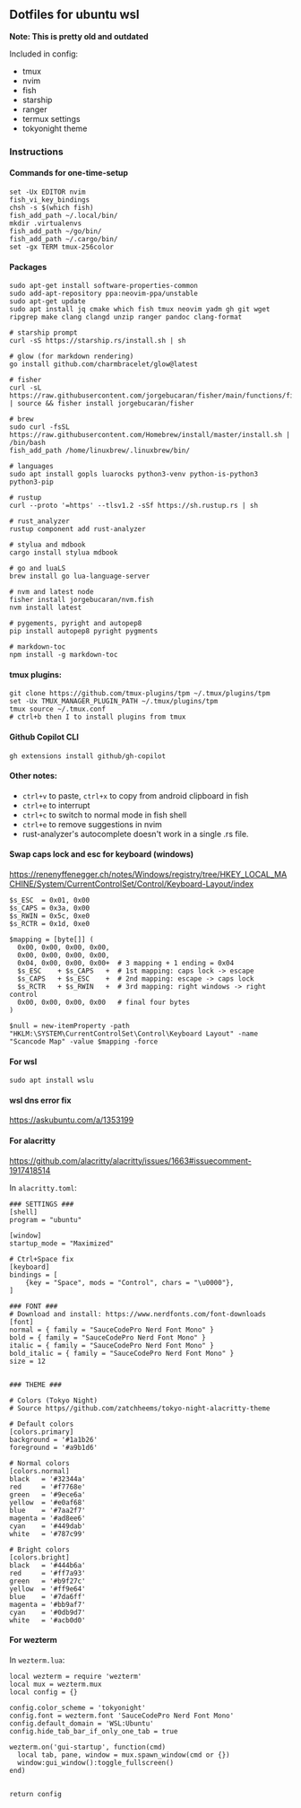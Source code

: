 ## Dotfiles for ubuntu wsl

**Note: This is pretty old and outdated**

Included in config:
 - tmux
 - nvim
 - fish
 - starship
 - ranger
 - termux settings
 - tokyonight theme

### Instructions

#### Commands for one-time-setup
```
set -Ux EDITOR nvim
fish_vi_key_bindings
chsh -s $(which fish)
fish_add_path ~/.local/bin/
mkdir .virtualenvs
fish_add_path ~/go/bin/
fish_add_path ~/.cargo/bin/
set -gx TERM tmux-256color
```

#### Packages
```
sudo apt-get install software-properties-common
sudo add-apt-repository ppa:neovim-ppa/unstable
sudo apt-get update
sudo apt install jq cmake which fish tmux neovim yadm gh git wget ripgrep make clang clangd unzip ranger pandoc clang-format

# starship prompt
curl -sS https://starship.rs/install.sh | sh

# glow (for markdown rendering)
go install github.com/charmbracelet/glow@latest

# fisher
curl -sL https://raw.githubusercontent.com/jorgebucaran/fisher/main/functions/fisher.fish | source && fisher install jorgebucaran/fisher

# brew
sudo curl -fsSL https://raw.githubusercontent.com/Homebrew/install/master/install.sh | /bin/bash
fish_add_path /home/linuxbrew/.linuxbrew/bin/

# languages
sudo apt install gopls luarocks python3-venv python-is-python3 python3-pip

# rustup
curl --proto '=https' --tlsv1.2 -sSf https://sh.rustup.rs | sh

# rust_analyzer
rustup component add rust-analyzer

# stylua and mdbook
cargo install stylua mdbook

# go and luaLS
brew install go lua-language-server

# nvm and latest node
fisher install jorgebucaran/nvm.fish
nvm install latest

# pygements, pyright and autopep8
pip install autopep8 pyright pygments

# markdown-toc
npm install -g markdown-toc
```

#### tmux plugins:
```
git clone https://github.com/tmux-plugins/tpm ~/.tmux/plugins/tpm
set -Ux TMUX_MANAGER_PLUGIN_PATH ~/.tmux/plugins/tpm
tmux source ~/.tmux.conf
# ctrl+b then I to install plugins from tmux
```

#### Github Copilot CLI
```
gh extensions install github/gh-copilot
```

#### Other notes:

 - `ctrl+v` to paste, `ctrl+x` to copy from android clipboard in fish
 - `ctrl+e` to interrupt
 - `ctrl+c` to switch to normal mode in fish shell
 - `ctrl+e` to remove suggestions in nvim
 - rust-analyzer's autocomplete doesn't work in a single .rs file.

#### Swap caps lock and esc for keyboard (windows)

https://renenyffenegger.ch/notes/Windows/registry/tree/HKEY_LOCAL_MACHINE/System/CurrentControlSet/Control/Keyboard-Layout/index

```
$s_ESC  = 0x01, 0x00
$s_CAPS = 0x3a, 0x00
$s_RWIN = 0x5c, 0xe0
$s_RCTR = 0x1d, 0xe0

$mapping = [byte[]] (
  0x00, 0x00, 0x00, 0x00,
  0x00, 0x00, 0x00, 0x00,
  0x04, 0x00, 0x00, 0x00+  # 3 mapping + 1 ending = 0x04
  $s_ESC    + $s_CAPS   +  # 1st mapping: caps lock -> escape
  $s_CAPS   + $s_ESC    +  # 2nd mapping: escape -> caps lock
  $s_RCTR   + $s_RWIN   +  # 3rd mapping: right windows -> right control
  0x00, 0x00, 0x00, 0x00   # final four bytes
)

$null = new-itemProperty -path "HKLM:\SYSTEM\CurrentControlSet\Control\Keyboard Layout" -name "Scancode Map" -value $mapping -force
```

#### For wsl
```
sudo apt install wslu
```

#### wsl dns error fix

https://askubuntu.com/a/1353199

#### For alacritty

https://github.com/alacritty/alacritty/issues/1663#issuecomment-1917418514

In `alacritty.toml`:
```
### SETTINGS ###
[shell]
program = "ubuntu"

[window]
startup_mode = "Maximized"

# Ctrl+Space fix
[keyboard]
bindings = [
	{key = "Space", mods = "Control", chars = "\u0000"},
]

### FONT ###
# Download and install: https://www.nerdfonts.com/font-downloads
[font]
normal = { family = "SauceCodePro Nerd Font Mono" }
bold = { family = "SauceCodePro Nerd Font Mono" }
italic = { family = "SauceCodePro Nerd Font Mono" }
bold_italic = { family = "SauceCodePro Nerd Font Mono" }
size = 12


### THEME ###

# Colors (Tokyo Night)
# Source https//github.com/zatchheems/tokyo-night-alacritty-theme

# Default colors
[colors.primary]
background = '#1a1b26'
foreground = '#a9b1d6'

# Normal colors
[colors.normal]
black   = '#32344a'
red     = '#f7768e'
green   = '#9ece6a'
yellow  = '#e0af68'
blue    = '#7aa2f7'
magenta = '#ad8ee6'
cyan    = '#449dab'
white   = '#787c99'

# Bright colors
[colors.bright]
black   = '#444b6a'
red     = '#ff7a93'
green   = '#b9f27c'
yellow  = '#ff9e64'
blue    = '#7da6ff'
magenta = '#bb9af7'
cyan    = '#0db9d7'
white   = '#acb0d0'
```

#### For wezterm
In `wezterm.lua`:
```
local wezterm = require 'wezterm'
local mux = wezterm.mux
local config = {}

config.color_scheme = 'tokyonight'
config.font = wezterm.font 'SauceCodePro Nerd Font Mono'
config.default_domain = 'WSL:Ubuntu'
config.hide_tab_bar_if_only_one_tab = true

wezterm.on('gui-startup', function(cmd)
  local tab, pane, window = mux.spawn_window(cmd or {})
  window:gui_window():toggle_fullscreen()
end)


return config
```
